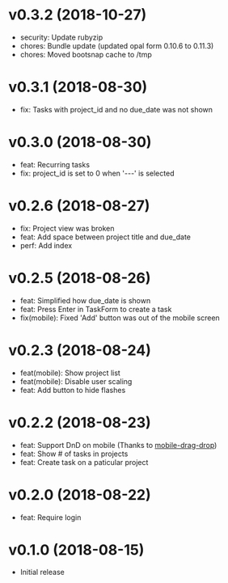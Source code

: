 # v0.3.2 (2018-10-27)

- security: Update rubyzip
- chores: Bundle update (updated opal form 0.10.6 to 0.11.3)
- chores: Moved bootsnap cache to /tmp

# v0.3.1 (2018-08-30)

- fix: Tasks with project_id and no due_date was not shown

# v0.3.0 (2018-08-30)

- feat: Recurring tasks
- fix: project_id is set to 0 when '---' is selected

# v0.2.6 (2018-08-27)

- fix: Project view was broken
- feat: Add space between project title and due_date 
- perf: Add index

# v0.2.5 (2018-08-26)

- feat: Simplified how due_date is shown
- feat: Press Enter in TaskForm to create a task
- fix(mobile): Fixed 'Add' button was out of the mobile screen

# v0.2.3 (2018-08-24)

- feat(mobile): Show project list
- feat(mobile): Disable user scaling
- feat: Add button to hide flashes

# v0.2.2 (2018-08-23)

- feat: Support DnD on mobile (Thanks to [mobile-drag-drop](https://github.com/timruffles/mobile-drag-drop))
- feat: Show # of tasks in projects
- feat: Create task on a paticular project

# v0.2.0 (2018-08-22)

- feat: Require login

# v0.1.0 (2018-08-15)

- Initial release
